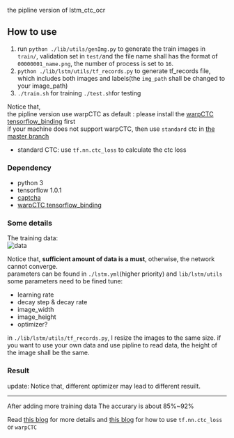 the pipline version of lstm_ctc_ocr
## How to use
1. run `python ./lib/utils/genImg.py` to generate the train images in `train/`, validation set in `test/`and the file name shall has the format of `00000001_name.png`, the number of process is set to `16`.
2. `python ./lib/lstm/utils/tf_records.py` to generate tf_records file, which includes both images and labels(the `img_path` shall be changed to your image_path)
3. `./train.sh` for training `./test.sh`for testing

Notice that,  
the pipline version use warpCTC as default : please install the [warpCTC tensorflow_binding](https://github.com/baidu-research/warp-ctc/tree/master/tensorflow_binding) first  
if your machine does not support warpCTC, then use `standard` ctc in [the master branch](https://github.com/ilovin/lstm_ctc_ocr/tree/master)
- standard CTC: use `tf.nn.ctc_loss` to calculate the ctc loss

### Dependency
- python 3  
- tensorflow 1.0.1  
- [captcha](https://pypi.python.org/pypi/captcha)
- [warpCTC tensorflow_binding](https://github.com/baidu-research/warp-ctc/tree/master/tensorflow_binding)

### Some details

The training data:  
![data](https://ooo.0o0.ooo/2017/04/13/58ef08ab6af03.png)  

Notice that, **sufficient amount of data is a must**, otherwise, the network cannot converge.  
parameters can be found in `./lstm.yml`(higher priority) and `lib/lstm/utils`
some parameters need to be fined tune:
- learning rate
- decay step & decay rate
- image_width
- image_height
- optimizer?

in `./lib/lstm/utils/tf_records.py`, I resize the images to the same size.
if you want to use your own data and use pipline to read data, the height of the image shall be the same.

### Result
update:
Notice that, different optimizer may lead to different resuilt.

---
After adding more training data
The accurary is about 85%~92%  

Read [this blog](https://ilovin.github.io/2017-04-06/tensorflow-lstm-ctc-ocr/) for more details and [this blog](http://ilovin.github.io/2017-04-23/tensorflow-lstm-ctc-input-output/) for how to
use `tf.nn.ctc_loss` or `warpCTC`
